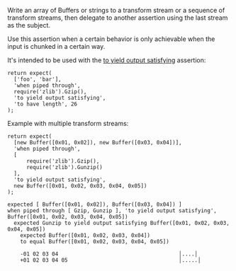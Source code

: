 Write an array of Buffers or strings to a transform stream or a sequence of transform streams,
then delegate to another assertion using the last stream as the subject.

Use this assertion when a certain behavior is only achievable when the input
is chunked in a certain way.

It's intended to be used with the [to yield output satisfying](to-yield-output-satisfying/) assertion:

```js#async:true
return expect(
  ['foo', 'bar'],
  'when piped through',
  require('zlib').Gzip(),
  'to yield output satisfying',
  'to have length', 26
);
```

Example with multiple transform streams:

```js#async:true
return expect(
  [new Buffer([0x01, 0x02]), new Buffer([0x03, 0x04])],
  'when piped through',
  [
      require('zlib').Gzip(),
      require('zlib').Gunzip()
  ],
  'to yield output satisfying',
  new Buffer([0x01, 0x02, 0x03, 0x04, 0x05])
);
```

```output
expected [ Buffer([0x01, 0x02]), Buffer([0x03, 0x04]) ]
when piped through [ Gzip, Gunzip ], 'to yield output satisfying', Buffer([0x01, 0x02, 0x03, 0x04, 0x05])
  expected Gunzip to yield output satisfying Buffer([0x01, 0x02, 0x03, 0x04, 0x05])
    expected Buffer([0x01, 0x02, 0x03, 0x04])
    to equal Buffer([0x01, 0x02, 0x03, 0x04, 0x05])

    -01 02 03 04                                      │....│
    +01 02 03 04 05                                   │.....│
```
